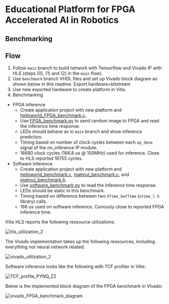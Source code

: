 Educational Platform for FPGA Accelerated AI in Robotics
============================================================================

Benchmarking
----------------------------------------------------------------------------

## Flow
1) Follow ``main`` branch to build network with Tensorflow and Vivado IP with HLS (steps (0), (1) and (2) in the ``main`` flow).
2) Use ``benchmark`` branch VHDL files and set up Vivado block diagram as shown below in this readme. Export hardware+bitstream
3) Use new exported hardware to create platform in Vitis.
4) Benchmarking
  - FPGA inference
    - Create application project with new platform and [helloworld_FPGA_benchmark.c](/src/vitis/helloworld_FPGA_benchmark.c).
    - Use [FPGA_benchmark.py](/src/python/FPGA_benchmark.py) to send random image to FPGA and read the inference time response.
    - LEDs should behave as in ``main`` branch and show inference prediction.
    - Timing based on number of clock cycles between each ``ap_done`` signal of the nn_inference IP module.
    - 16680 clock cycles (166.8 us @ 100MHz) used for inference. Close to HLS reported 16755 cycles. 
  - Software inference
    - Create application project with new platform and [helloworld_benchmark.c](/src/vitis/helloworld_benchmark.c), [matmul_benchmark.c](/src/vitis/matmul_benchmark.c), and [matmul_benchmark.h](/src/vitis/matmul_benchmark.h). 
    - Use [software_benchmark.py](/src/python/software_benchmark.py) to read the inference time response.
    - LEDs should be static in this benchmark.
    - Timing based on difference between two ``XTime_GetTime`` (``xtime_l.h`` library) calls.
    - 166 us used on software inference. Curiously close to reported FPGA inference time.



Vitis HLS reports the following ressource utilizations:

![hls_utilization_2](https://user-images.githubusercontent.com/76950970/145794324-f351360a-af86-4f62-8009-d8afefd517a2.png)

The Vivado implementation takes up the following ressources, including everything not neural network related:

![vivado_utilization_2](https://user-images.githubusercontent.com/76950970/145794315-3904b3e8-f0e7-4051-aca4-304c89b0c87b.png)

Software inference looks like the following with TCF profiler in Vitis:

![TCF_profile_PYNQ_Z2](https://user-images.githubusercontent.com/76950970/145794344-d2e5e52f-bef3-4af2-b563-1ba7eea99c9a.png)

Below is the implemented block diagram of the FPGA benchmark in Vivado:

![vivado_FPGA_benchmark_diagram](https://user-images.githubusercontent.com/76950970/145794352-a33a2c6c-56ed-49dc-9263-b2d29f3016c9.png)
